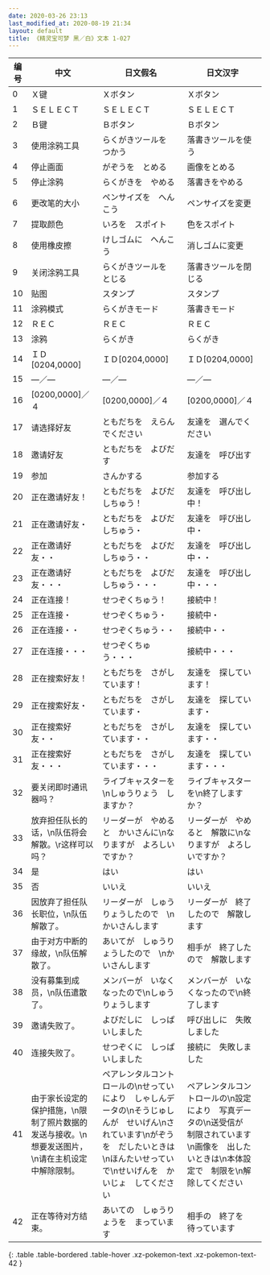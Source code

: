 ```yaml
---
date: 2020-03-26 23:13
last_modified_at: 2020-08-19 21:34
layout: default
title: 《精灵宝可梦 黑／白》文本 1-027
---
```

| 编号 | 中文 | 日文假名 | 日文汉字 |
| ---- | ---- | ---- | --- |
| 0 | Ｘ键 | Ｘボタン | Ｘボタン |
| 1 | ＳＥＬＥＣＴ | ＳＥＬＥＣＴ | ＳＥＬＥＣＴ |
| 2 | Ｂ键 | Ｂボタン | Ｂボタン |
| 3 | 使用涂鸦工具 | らくがきツールを　つかう | 落書きツールを使う |
| 4 | 停止画面 | がぞうを　とめる | 画像をとめる |
| 5 | 停止涂鸦 | らくがきを　やめる | 落書きをやめる |
| 6 | 更改笔的大小 | ペンサイズを　へんこう | ペンサイズを変更 |
| 7 | 提取颜色 | いろを　スポイト | 色をスポイト |
| 8 | 使用橡皮擦 | けしゴムに　へんこう | 消しゴムに変更 |
| 9 | 关闭涂鸦工具 | らくがきツールを　とじる | 落書きツールを閉じる |
| 10 | 贴图 | スタンプ | スタンプ |
| 11 | 涂鸦模式 | らくがきモード | 落書きモード |
| 12 | ＲＥＣ | ＲＥＣ | ＲＥＣ |
| 13 | 涂鸦 | らくがき | らくがき |
| 14 | ＩＤ[0204,0000] | ＩＤ[0204,0000] | ＩＤ[0204,0000] |
| 15 | ―／― | ―／― | ―／― |
| 16 | [0200,0000]／４ | [0200,0000]／４ | [0200,0000]／４ |
| 17 | 请选择好友 | ともだちを　えらんでください | 友達を　選んでください |
| 18 | 邀请好友 | ともだちを　よびだす | 友達を　呼び出す |
| 19 | 参加 | さんかする | 参加する |
| 20 | 正在邀请好友！ | ともだちを　よびだしちゅう！ | 友達を　呼び出し中！ |
| 21 | 正在邀请好友・ | ともだちを　よびだしちゅう・ | 友達を　呼び出し中・ |
| 22 | 正在邀请好友・・ | ともだちを　よびだしちゅう・・ | 友達を　呼び出し中・・ |
| 23 | 正在邀请好友・・・ | ともだちを　よびだしちゅう・・・ | 友達を　呼び出し中・・・ |
| 24 | 正在连接！ | せつぞくちゅう！ | 接続中！ |
| 25 | 正在连接・ | せつぞくちゅう・ | 接続中・ |
| 26 | 正在连接・・ | せつぞくちゅう・・ | 接続中・・ |
| 27 | 正在连接・・・ | せつぞくちゅう・・・ | 接続中・・・ |
| 28 | 正在搜索好友！ | ともだちを　さがしています！ | 友達を　探しています！ |
| 29 | 正在搜索好友・ | ともだちを　さがしています・ | 友達を　探しています・ |
| 30 | 正在搜索好友・・ | ともだちを　さがしています・・ | 友達を　探しています・・ |
| 31 | 正在搜索好友・・・ | ともだちを　さがしています・・・ | 友達を　探しています・・・ |
| 32 | 要关闭即时通讯器吗？ | ライブキャスターを\nしゅうりょう　しますか？ | ライブキャスターを\n終了しますか？ |
| 33 | 放弃担任队长的话，\n队伍将会解散。\r这样可以吗？ | リーダーが　やめると　かいさんに\nなりますが　よろしいですか？ | リーダーが　やめると　解散に\nなりますが　よろしいですか？ |
| 34 | 是 | はい | はい |
| 35 | 否 | いいえ | いいえ |
| 36 | 因放弃了担任队长职位，\n队伍解散了。 | リーダーが　しゅうりょうしたので　\nかいさんします | リーダーが　終了したので　解散します |
| 37 | 由于对方中断的缘故，\n队伍解散了。 | あいてが　しゅうりょうしたので　\nかいさんします | 相手が　終了したので　解散します |
| 38 | 没有募集到成员，\n队伍遣散了。 | メンバーが　いなくなったので\nしゅうりょうします | メンバーが　いなくなったので\n終了します |
| 39 | 邀请失败了。 | よびだしに　しっぱいしました | 呼び出しに　失敗しました |
| 40 | 连接失败了。 | せつぞくに　しっぱいしました | 接続に　失敗しました |
| 41 | 由于家长设定的保护措施，\n限制了照片数据的发送与接收。\n想要发送图片，\n请在主机设定中解除限制。 | ペアレンタルコントロールの\nせっていにより　しゃしんデータの\nそうじゅしんが　せいげん\nされています\nがぞうを　だしたいときは\nほんたいせっていで\nせいげんを　かいじょ　してください | ペアレンタルコントロールの\n設定により　写真データの\n送受信が　制限されています\n画像を　出したいときは\n本体設定で　制限を\n解除してください |
| 42 | 正在等待对方结束。 | あいての　しゅうりょうを　まっています | 相手の　終了を　待っています |
{: .table .table-bordered .table-hover .xz-pokemon-text .xz-pokemon-text-42 }